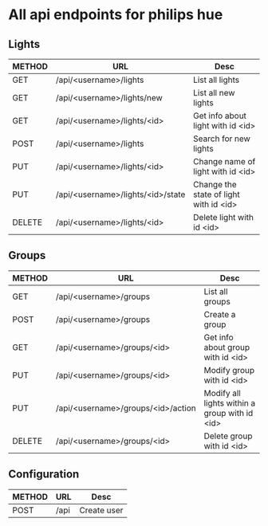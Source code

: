 # All api endpoints for philips hue
## Lights
| METHOD | URL | Desc |
| ------ | --- | ---- |
| GET    | /api/\<username>/lights | List all lights |
| GET    | /api/\<username>/lights/new | List all new lights |
| GET    | /api/\<username>/lights/\<id> | Get info about light with id \<id> |
| POST   | /api/\<username>/lights | Search for new lights |
| PUT    | /api/\<username>/lights/\<id> | Change name of light with id \<id> |
| PUT    | /api/\<username>/lights/\<id>/state | Change the state of light with id \<id> |
| DELETE | /api/\<username>/lights/\<id> | Delete light with id \<id> |

## Groups
| METHOD | URL | Desc |
| ------ | --- | ---- |
| GET    | /api/\<username>/groups | List all groups |
| POST   | /api/\<username>/groups | Create a group |
| GET    | /api/\<username>/groups/\<id> | Get info about group with id \<id> |
| PUT    | /api/\<username>/groups/\<id> | Modify group with id \<id> |
| PUT    | /api/\<username>/groups/\<id>/action | Modify all lights within a group with id \<id> |
| DELETE | /api/\<username>/groups/\<id> | Delete group with id \<id>

## Configuration
| METHOD | URL | Desc |
| ------ | --- | ---- |
| POST   | /api | Create user |
